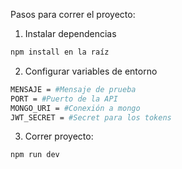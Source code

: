 Pasos para correr el proyecto:
1. Instalar dependencias 

``` bash
npm install en la raíz
```

2. Configurar variables de entorno
```bash
MENSAJE = #Mensaje de prueba
PORT = #Puerto de la API
MONGO_URI = #Conexión a mongo
JWT_SECRET = #Secret para los tokens
```


3. Correr proyecto:

``` bash
npm run dev
```

